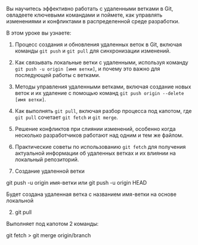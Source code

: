 Вы научитесь эффективно работать с удаленными ветками в Git, овладеете ключевыми командами и поймете, как управлять изменениями и конфликтами в распределенной среде разработки.

В этом уроке вы узнаете:
1. Процесс создания и обновления удаленных веток в Git, включая команды `git push` и `git pull` для синхронизации изменений.
2. Как связывать локальные ветки с удаленными, используя команду `git push -u origin [имя ветки]`, и почему это важно для последующей работы с ветками.
3. Методы управления удаленными ветками, включая создание новых веток и их удаление с помощью команд `git push origin --delete [имя ветки]`.
4. Как выполнять `git pull`, включая разбор процесса под капотом, где `git pull` сочетает `git fetch` и `git merge`.
5. Решение конфликтов при слиянии изменений, особенно когда несколько разработчиков работают над одним и тем же файлом.
6. Практические советы по использованию `git fetch` для получения актуальной информации об удаленных ветках и их влиянии на локальный репозиторий.


1. Создание удаленной ветки

git push -u origin имя-ветки 
или
git push -u origin HEAD

Будет создана удаленная ветка с названием имя-ветки на основе локальной

2. git pull

Выполняет под капотом 2 команды:

git fetch > git merge origin/branch
